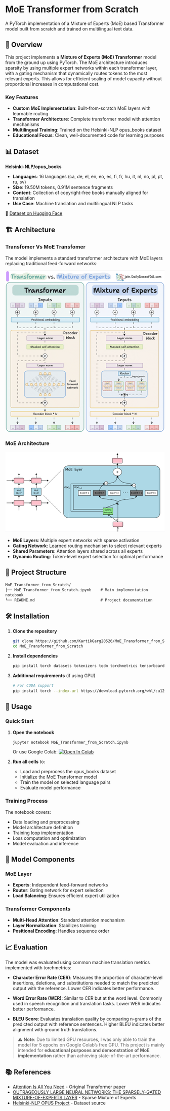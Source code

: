 # MoE Transformer from Scratch

A PyTorch implementation of a Mixture of Experts (MoE) based Transformer model built from scratch and trained on multilingual text data.

## 🚀 Overview

This project implements a **Mixture of Experts (MoE) Transformer** model from the ground up using PyTorch. The MoE architecture introduces sparsity by using multiple expert networks within each transformer layer, with a gating mechanism that dynamically routes tokens to the most relevant experts. This allows for efficient scaling of model capacity without proportional increases in computational cost.

### Key Features

- **Custom MoE Implementation**: Built-from-scratch MoE layers with learnable routing
- **Transformer Architecture**: Complete transformer model with attention mechanisms
- **Multilingual Training**: Trained on the Helsinki-NLP opus_books dataset
- **Educational Focus**: Clean, well-documented code for learning purposes

## 📊 Dataset

**Helsinki-NLP/opus_books**
- **Languages**: 16 languages (ca, de, el, en, eo, es, fi, fr, hu, it, nl, no, pl, pt, ru, sv)
- **Size**: 19.50M tokens, 0.91M sentence fragments
- **Content**: Collection of copyright-free books manually aligned for translation
- **Use Case**: Machine translation and multilingual NLP tasks

🔗 [Dataset on Hugging Face](https://huggingface.co/datasets/Helsinki-NLP/opus_books)

## 🏗️ Architecture
   ### Transfomer Vs MoE Transfomer
   The model implements a standard transformer architecture with MoE layers replacing traditional feed-forward networks:
   
   ![Transformer Vs MoE Transformer Architecture](transformer_vs_moe_transformer_architecture.gif)

   
   ### MoE Architecture
   
   ![MoE Transformer Architecture](moe_architecture.png)
   
   - **MoE Layers**: Multiple expert networks with sparse activation
   - **Gating Network**: Learned routing mechanism to select relevant experts
   - **Shared Parameters**: Attention layers shared across all experts
   - **Dynamic Routing**: Token-level expert selection for optimal performance

## 📁 Project Structure

```
MoE_Transformer_from_Scratch/
├── MoE_Transformer_from_Scratch.ipynb    # Main implementation notebook
└── README.md                             # Project documentation
```

## 🛠️ Installation

1. **Clone the repository**
   ```bash
   git clone https://github.com/KartikGarg20526/MoE_Transformer_from_Scratch.git
   cd MoE_Transformer_from_Scratch
   ```

2. **Install dependencies**
   ```bash
   pip install torch datasets tokenizers tqdm torchmetrics tensorboard
   ```

3. **Additional requirements** (if using GPU)
   ```bash
   # For CUDA support
   pip install torch --index-url https://download.pytorch.org/whl/cu121
   ```

## 🚀 Usage

### Quick Start

1. **Open the notebook**
   ```bash
   jupyter notebook MoE_Transformer_from_Scratch.ipynb
   ```
   
   Or use Google Colab: [![Open In Colab](https://colab.research.google.com/assets/colab-badge.svg)](https://colab.research.google.com/github/KartikGarg20526/MoE_Transformer_from_Scratch/blob/main/MoE_Transformer_from_Scratch.ipynb)

2. **Run all cells** to:
   - Load and preprocess the opus_books dataset
   - Initialize the MoE Transformer model
   - Train the model on selected language pairs
   - Evaluate model performance

### Training Process

The notebook covers:
- Data loading and preprocessing
- Model architecture definition
- Training loop implementation
- Loss computation and optimization
- Model evaluation and inference

## 🎯 Model Components

### MoE Layer
- **Experts**: Independent feed-forward networks
- **Router**: Gating network for expert selection
- **Load Balancing**: Ensures efficient expert utilization

### Transformer Components
- **Multi-Head Attention**: Standard attention mechanism
- **Layer Normalization**: Stabilizes training
- **Positional Encoding**: Handles sequence order

## 📈 Evaluation

The model was evaluated using common machine translation metrics implemented with torchmetrics:

- **Character Error Rate (CER)**:
   Measures the proportion of character-level insertions, deletions, and substitutions needed to match the predicted output with the reference.
   Lower CER indicates better performance.

- **Word Error Rate (WER)**:
   Similar to CER but at the word level. Commonly used in speech recognition and translation tasks.
   Lower WER indicates better performance.

- **BLEU Score**:
   Evaluates translation quality by comparing n-grams of the predicted output with reference sentences.
   Higher BLEU indicates better alignment with ground truth translations.

> ⚠️ **Note**: Due to limited GPU resources, I was only able to train the model for 5 epochs on Google Colab’s free GPU. This project is mainly intended for **educational purposes and demonstration of MoE implementation** rather than achieving state-of-the-art performance.

## 📚 References

- [Attention Is All You Need](https://arxiv.org/abs/1706.03762) - Original Transformer paper
- [OUTRAGEOUSLY LARGE NEURAL NETWORKS: THE SPARSELY-GATED MIXTURE-OF-EXPERTS LAYER](https://arxiv.org/pdf/1701.06538) - Sparse Mixture of Experts
- [Helsinki-NLP OPUS Project](http://opus.nlpl.eu/) - Dataset source
